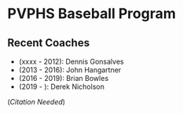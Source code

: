 # PVPHS Baseball Program


## Recent Coaches

- (xxxx - 2012): Dennis Gonsalves
- (2013 - 2016): John Hangartner
- (2016 - 2019): Brian Bowles
- (2019 - ): Derek Nicholson

(_Citation Needed_)
